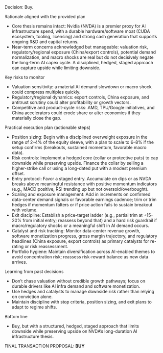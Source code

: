 Decision: Buy.

Rationale aligned with the provided plan
- Core thesis remains intact: Nvidia (NVDA) is a premier proxy for AI infrastructure spend, with a durable hardware/software moat (CUDA ecosystem, tooling, licensing) and strong cash generation that supports ongoing R&D and capital returns.
- Near-term concerns acknowledged but manageable: valuation risk, regulatory/regional exposure (China/export controls), potential demand normalization, and macro shocks are real but do not decisively negate the long-term AI capex cycle. A disciplined, hedged, staged approach can capture upside while limiting downside.

Key risks to monitor
- Valuation sensitivity: a material AI demand slowdown or macro shock could compress multiples quickly.
- Regulatory/regional dynamics: export controls, China exposure, and antitrust scrutiny could alter profitability or growth vectors.
- Competitive and product-cycle risks: AMD, TPU/Google initiatives, and China accelerators could erode share or alter economics if they materially close the gap.

Practical execution plan (actionable steps)
- Position sizing: Begin with a disciplined overweight exposure in the range of 2–4% of the equity sleeve, with a plan to scale to 6–8% if the setup confirms (breakouts, sustained momentum, favorable macro data).
- Risk controls: Implement a hedged core (collar or protective puts) to cap downside while preserving upside. Finance the collar by selling a higher-strike call or using a long-dated put with a modest premium offset.
- Entry protocol: Favor a staged entry. Accumulate on dips or as NVDA breaks above meaningful resistance with positive momentum indicators (e.g., MACD positive, RSI trending up but not oversold/overbought).
- Scaling and exposure management: Add in increments on confirmed data-center demand signals or favorable earnings cadence; trim or trim hedges if momentum falters or if price action fails to sustain breakout with volume.
- Exit discipline: Establish a price-target ladder (e.g., partial trim at +15–20% from initial entry; reassess beyond that) and a hard risk guardrail if macro/regulatory shocks or a meaningful shift in AI demand occurs.
- Catalyst and risk tracking: Monitor data-center revenue growth, software monetization progress, gross margin trajectory, and regulatory headlines (China exposure, export controls) as primary catalysts for re-rating or risk reassessment.
- Portfolio hygiene: Maintain diversification across AI-enabled themes to avoid concentration risk; reassess risk-reward balance as new data arrives.

Learning from past decisions
- Don’t chase valuation without credible growth pathways; focus on durable drivers like AI infra demand and software monetization.
- Use hedges and catalysts to manage downside risk rather than relying on conviction alone.
- Maintain discipline with stop criteria, position sizing, and exit plans to adapt to regime shifts.

Bottom line
- Buy, but with a structured, hedged, staged approach that limits downside while preserving upside on NVDA’s long-duration AI infrastructure thesis.

FINAL TRANSACTION PROPOSAL: **BUY**